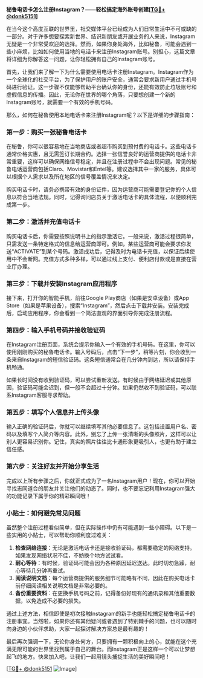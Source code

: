 **秘鲁电话卡怎么注册Instagram？——轻松搞定海外账号创建[[TG💪+ @donk5151](https://t.me/s/donk5151)]**

在当今这个高度互联的世界里，社交媒体平台已经成为人们日常生活中不可或缺的一部分。对于许多想要探索新世界、结识新朋友或开展业务的人来说，Instagram无疑是一个非常受欢迎的选择。然而，如果你身处海外，比如秘鲁，可能会遇到一些小麻烦，比如如何使用当地的电话卡来注册Instagram账号。别担心，这篇文章将详细为你解答这一问题，让你轻松拥有自己的Instagram账号。

首先，让我们来了解一下为什么需要使用电话卡注册Instagram。Instagram作为一个全球化的社交平台，为了保护用户的账户安全，通常会要求新用户通过手机号码进行验证。这一步骤不仅能够帮助平台确认你的身份，还能有效防止垃圾账号和虚假信息的传播。因此，无论你在世界的哪个角落，只要想创建一个新的Instagram账号，就需要一个有效的手机号码。

那么，如何在秘鲁使用本地电话卡来注册Instagram呢？以下是详细的步骤指南：

### **第一步：购买一张秘鲁电话卡**
在秘鲁，你可以很容易地在当地商店或者超市购买到预付费的电话卡。这些电话卡通常价格实惠，且无需签订长期合约。选择一张信誉良好的运营商提供的电话卡非常重要，这样可以确保网络信号稳定，并且在注册过程中不会出现问题。常见的秘鲁电话运营商包括Claro、Movistar和Entel等。建议选择其中一家的服务，具体可以根据个人需求以及所在地区的信号覆盖情况来决定。

购买电话卡时，请务必携带有效的身份证件，因为运营商可能需要登记你的个人信息以符合当地法规。同时，记得询问店员关于激活电话卡的具体流程，以便顺利完成第一步。

### **第二步：激活并充值电话卡**
购买电话卡后，你需要按照说明书上的指示激活它。一般来说，激活过程很简单，只需发送一条特定格式的信息给运营商即可。例如，某些运营商可能会要求你发送“ACTIVATE”到某个号码。激活成功后，记得及时为电话卡充值，以保证后续使用中不会断网。充值方式多种多样，可以通过线上支付、便利店付款或是直接在营业厅办理。

### **第三步：下载并安装Instagram应用程序**
接下来，打开你的智能手机，前往Google Play商店（如果是安卓设备）或App Store（如果是苹果设备），搜索“Instagram”，然后点击下载并安装。安装完成后，启动应用程序，你会看到一个简洁直观的界面引导你完成注册流程。

### **第四步：输入手机号码并接收验证码**
在Instagram注册页面，系统会提示你输入一个有效的手机号码。在这里，你可以使用刚刚购买的秘鲁电话卡。输入号码后，点击“下一步”，稍等片刻，你会收到一条来自Instagram的短信验证码。这条短信通常会在几分钟内到达，所以请保持手机畅通。

如果长时间没有收到验证码，可以尝试重新发送。有时候由于网络延迟或其他原因，验证码可能会迟到，但一般不会超过十分钟。如果仍然收不到验证码，可以联系Instagram客服寻求帮助。

### **第五步：填写个人信息并上传头像**
输入正确的验证码后，你就可以继续填写其他必要信息了。这包括设置用户名、密码以及填写个人简介等内容。此外，别忘了上传一张清晰的头像照片，这样可以让别人更容易识别你。记住，真实的照片往往比卡通形象更吸引人，也更有助于建立信任感。

### **第六步：关注好友并开始分享生活**
完成以上所有步骤之后，你就正式成为了一名Instagram用户！现在，你可以开始寻找志同道合的朋友并关注他们的动态了。同时，也不要忘记利用Instagram强大的功能记录下属于你的精彩瞬间哦！

### **小贴士：如何避免常见问题**
虽然整个注册过程看似简单，但在实际操作中仍有可能遇到一些小障碍。以下是一些实用的小贴士，可以帮助你顺利度过难关：

1. **检查网络连接**：无论是激活电话卡还是接收验证码，都需要稳定的网络支持。如果发现网络状况不佳，不妨换个地方试试看。
2. **耐心等待**：有时候，验证码可能会因为各种原因延迟送达。此时切勿急躁，耐心等待几分钟再重试。
3. **阅读说明文档**：每个运营商提供的服务细节可能略有不同，因此在购买电话卡前仔细阅读相关说明文档是非常必要的。
4. **备份重要资料**：在更换手机号码之前，记得备份好现有的通讯录和其他重要数据，以免造成不必要的损失。

通过上述方法，相信即使是初次接触Instagram的新手也能轻松搞定秘鲁电话卡的注册事宜。当然啦，如果你还有其他疑问或者遇到了特别棘手的问题，也可以随时向身边的小伙伴求助，大家一起探讨解决方案总是最有趣的！

最后再次强调一下，无论你身处何方，只要拥有一颗积极向上的心，就能在这个充满无限可能的世界里找到属于自己的舞台。而Instagram正是这样一个可以让梦想起飞的地方。快来加入吧，让我们一起用镜头捕捉生活的美好瞬间吧！

[[TG💪+ @donk5151](https://t.me/s/donk5151) ![Image](https://i.postimg.cc/rwNCRYN7/Snipaste-2025-04-30-17-27-05.png)]